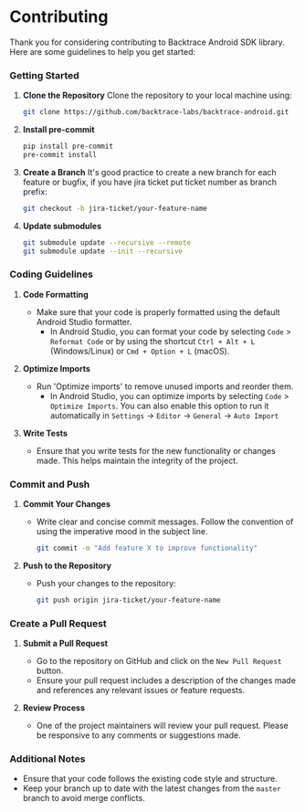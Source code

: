 # Contributing
Thank you for considering contributing to Backtrace Android SDK library. Here are some guidelines to help you get started:

### Getting Started

1. **Clone the Repository**
   Clone the repository to your local machine using:
   ```bash
   git clone https://github.com/backtrace-labs/backtrace-android.git
   ```
2. **Install pre-commit**
   ```bash
   pip install pre-commit
   pre-commit install
   ```

3. **Create a Branch**
   It's good practice to create a new branch for each feature or bugfix, if you have jira ticket put ticket number as branch prefix:
   ```bash
   git checkout -b jira-ticket/your-feature-name
   ```
      
4. **Update submodules**
   ```bash
   git submodule update --recursive --remote
   git submodule update --init --recursive
   ```
   
### Coding Guidelines

1. **Code Formatting**
    - Make sure that your code is properly formatted using the default Android Studio formatter.
        - In Android Studio, you can format your code by selecting `Code` > `Reformat Code` or by using the shortcut `Ctrl + Alt + L` (Windows/Linux) or `Cmd + Option + L` (macOS).

2. **Optimize Imports**
    - Run 'Optimize imports' to remove unused imports and reorder them.
        - In Android Studio, you can optimize imports by selecting `Code` > `Optimize Imports`. You can also enable this option to run it automatically in `Settings` -> `Editor` -> `General` -> `Auto Import`

3. **Write Tests**
    - Ensure that you write tests for the new functionality or changes made. This helps maintain the integrity of the project.

### Commit and Push

1. **Commit Your Changes**
    - Write clear and concise commit messages. Follow the convention of using the imperative mood in the subject line.
      ```bash
      git commit -m "Add feature X to improve functionality"
      ```

2. **Push to the Repository**
    - Push your changes to the repository:
      ```bash
      git push origin jira-ticket/your-feature-name
      ```

### Create a Pull Request

1. **Submit a Pull Request**
    - Go to the repository on GitHub and click on the `New Pull Request` button.
    - Ensure your pull request includes a description of the changes made and references any relevant issues or feature requests.

2. **Review Process**
    - One of the project maintainers will review your pull request. Please be responsive to any comments or suggestions made.

### Additional Notes

- Ensure that your code follows the existing code style and structure.
- Keep your branch up to date with the latest changes from the `master` branch to avoid merge conflicts.

